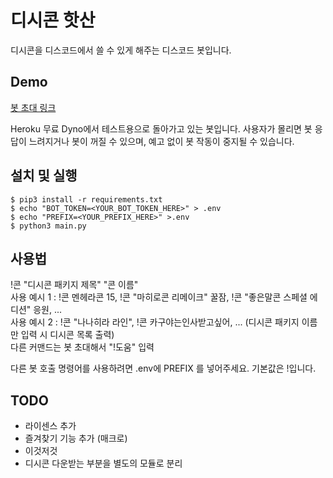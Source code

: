 # 디시콘 핫산
디시콘을 디스코드에서 쓸 수 있게 해주는 디스코드 봇입니다.

## Demo
[봇 초대 링크](https://discordapp.com/oauth2/authorize?&client_id=464437182887886850&scope=bot&permissions=101376)

Heroku 무료 Dyno에서 테스트용으로 돌아가고 있는 봇입니다. 사용자가 몰리면 봇 응답이 느려지거나 봇이 꺼질 수 있으며, 예고 없이 봇 작동이 중지될 수 있습니다. 

## 설치 및 실행
```
$ pip3 install -r requirements.txt
$ echo "BOT_TOKEN=<YOUR_BOT_TOKEN_HERE>" > .env
$ echo "PREFIX=<YOUR_PREFIX_HERE>" >.env
$ python3 main.py
```

## 사용법
!콘 "디시콘 패키지 제목" "콘 이름"  
사용 예시 1 : !콘 멘헤라콘 15, !콘 "마히로콘 리메이크" 꿀잠, !콘 "좋은말콘 스페셜 에디션" 응원, ...  
사용 예시 2 : !콘 "나나히라 라인", !콘 카구야는인사받고싶어, ... (디시콘 패키지 이름만 입력 시 디시콘 목록 출력)  
다른 커맨드는 봇 초대해서 "!도움" 입력

다른 봇 호출 명령어를 사용하려면 .env에 PREFIX 를 넣어주세요. 기본값은 !입니다.

## TODO
* 라이센스 추가
* 즐겨찾기 기능 추가 (매크로)
* 이것저것
* 디시콘 다운받는 부분을 별도의 모듈로 분리
